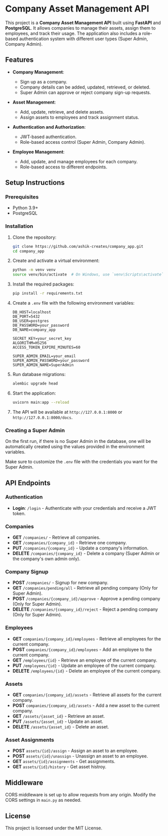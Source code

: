 # Company Asset Management API

This project is a **Company Asset Management API** built using **FastAPI** and **PostgreSQL**. 
It allows companies to manage their assets, assign them to employees, and track their usage.
The application also includes a role-based authentication system with different user types (Super Admin, Company Admin).

## Features

- **Company Management**: 
  - Sign up as a company.
  - Company details can be added, updated, retrieved, or deleted.
  - Super Admin can approve or reject company sign-up requests.

- **Asset Management**:
  - Add, update, retrieve, and delete assets.
  - Assign assets to employees and track assignment status.
  
- **Authentication and Authorization**:
  - JWT-based authentication.
  - Role-based access control (Super Admin, Company Admin).

- **Employee Management**:
  - Add, update, and manage employees for each company.
  - Role-based access to different endpoints.

## Setup Instructions

### Prerequisites

- Python 3.9+
- PostgreSQL

### Installation

1. Clone the repository:

    ```bash
    git clone https://github.com/ashik-creates/company_app.git
    cd company_app
    ```

2. Create and activate a virtual environment:

    ```bash
    python -m venv venv
    source venv/bin/activate  # On Windows, use `venv\Scripts\activate`
    ```

3. Install the required packages:

    ```bash
    pip install -r requirements.txt
    ```

4. Create a `.env` file with the following environment variables:

    ```
    DB_HOST=localhost
    DB_PORT=5432
    DB_USER=postgres
    DB_PASSWORD=your_password
    DB_NAME=company_app

    SECRET_KEY=your_secret_key
    ALGORITHM=HS256
    ACCESS_TOKEN_EXPIRE_MINUTES=60

    SUPER_ADMIN_EMAIL=your_email
    SUPER_ADMIN_PASSWORD=your_password
    SUPER_ADMIN_NAME=SuperAdmin
    ```

5. Run database migrations:

    ```bash
    alembic upgrade head
    ```

6. Start the application:

    ```bash
    uvicorn main:app --reload
    ```

7. The API will be available at `http://127.0.0.1:8000` or `http://127.0.0.1:8000/docs`.

### Creating a Super Admin

On the first run, if there is no Super Admin in the database, one will be automatically created using the values provided in the environment variables. 

Make sure to customize the `.env` file with the credentials you want for the Super Admin.

## API Endpoints

### Authentication

- **Login**: `/login` - Authenticate with your credentials and receive a JWT token.

### Companies

- **GET** `/companies/` - Retrieve all companies.
- **GET** `/companies/{company_id}` - Retrieve one company.
- **PUT** `/companies/{company_id}` - Update a company's information.
- **DELETE** `/companies/{company_id}` - Delete a company (Super Admin or the company's own admin only).

### Company Signup
- **POST** `/companies/` - Signup for new company.
- **GET** `/companies/pending/all` - Retrieve all pending company (Only for Super Admin).
- **POST** `/companies/{company_id}/approve` - Approve a pending company (Only for Super Admin). 
- **DELETE** `/companies/{company_id}/reject` - Reject a pending company (Only for Super Admin).

### Employees

- **GET** `companies/{company_id}/employees` - Retrieve all employees for the current company.
- **POST** `companies/{company_id}/employees` - Add an employee to the current company.
- **GET** `/employees/{id}` - Retrieve an employee of the current company.
- **PUT** `/employees/{id}` - Update an employee of the current company.
- **DELETE** `/employees/{id}` - Delete an employee of the current company.

### Assets

- **GET** `companies/{company_id}/assets` - Retrieve all assets for the current company.
- **POST** `companies/{company_id}/assets` - Add a new asset to the current company.
- **GET** `/assets/{asset_id}` - Retrieve an asset.
- **PUT** `/assets/{asset_id}` - Update an asset.
- **DELETE** `/assets/{asset_id}` - Delete an asset.




### Asset Assignments

- **POST** `assets/{id}/assign` - Assign an asset to an employee.
- **POST** `assets/{id}/unassign` - Unassign an asset to an employee.
- **GET** `assets/{id}/assignments` - Get assignments.
- **GET** `assets/{id}/history` - Get asset histroy.

## Middleware

CORS middleware is set up to allow requests from any origin. Modify the CORS settings in `main.py` as needed.

## License

This project is licensed under the MIT License.
